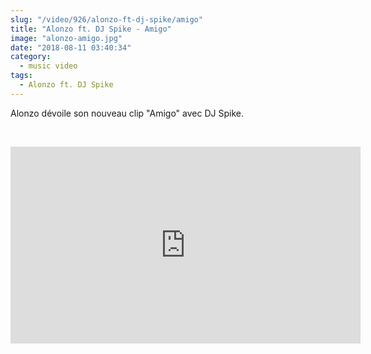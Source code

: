 ```yaml
--- 
slug: "/video/926/alonzo-ft-dj-spike/amigo"
title: "Alonzo ft. DJ Spike - Amigo"
image: "alonzo-amigo.jpg"
date: "2018-08-11 03:40:34"
category:
  - music video
tags:
  - Alonzo ft. DJ Spike
---
```

<p>Alonzo dévoile son nouveau clip "Amigo" avec DJ Spike.</p><br/><p><iframe width="560" height="315" src="https://www.youtube.com/embed/fvC03C_3T38" frameborder="0" allow="autoplay; encrypted-media" allowfullscreen></iframe></p>